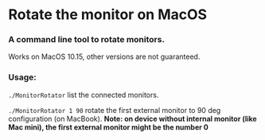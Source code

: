 # Rotate the monitor on MacOS

### A command line tool to rotate monitors.

Works on MacOS 10.15, other versions are not guaranteed.

### Usage: 
`./MonitorRotator` list the connected monitors.

`./MonitorRotator 1 90` rotate the first external monitor to 90 deg configuration (on MacBook).
__Note: on device without internal monitor (like Mac mini), the first external monitor might be the number 0__
